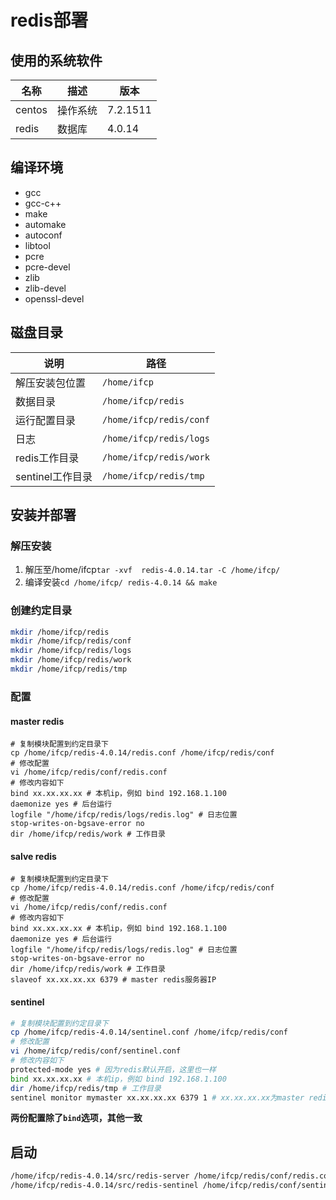 # redis部署

## 使用的系统软件

| 名称 | 描述 |  版本 |
| ---| ---| --- |
|centos| 操作系统 | 7.2.1511
|redis|数据库|4.0.14

## 编译环境
- gcc 
- gcc-c++ 
- make 
- automake 
- autoconf 
- libtool 
- pcre 
- pcre-devel 
- zlib 
- zlib-devel 
- openssl-devel

## 磁盘目录

| 说明 | 路径 |
| ---| ---|
| 解压安装包位置 | `/home/ifcp`
| 数据目录| `/home/ifcp/redis`
| 运行配置目录| `/home/ifcp/redis/conf`
| 日志|`/home/ifcp/redis/logs`
| redis工作目录|`/home/ifcp/redis/work`
| sentinel工作目录| `/home/ifcp/redis/tmp`

## 安装并部署

### 解压安装
1. 解压至/home/ifcp`tar -xvf  redis-4.0.14.tar -C /home/ifcp/`
2. 编译安装`cd /home/ifcp/ redis-4.0.14 && make`

### 创建约定目录

```bash
mkdir /home/ifcp/redis
mkdir /home/ifcp/redis/conf
mkdir /home/ifcp/redis/logs
mkdir /home/ifcp/redis/work
mkdir /home/ifcp/redis/tmp
```

### 配置

#### master redis

```
# 复制模块配置到约定目录下
cp /home/ifcp/redis-4.0.14/redis.conf /home/ifcp/redis/conf
# 修改配置
vi /home/ifcp/redis/conf/redis.conf
# 修改内容如下
bind xx.xx.xx.xx # 本机ip，例如 bind 192.168.1.100
daemonize yes # 后台运行
logfile "/home/ifcp/redis/logs/redis.log" # 日志位置
stop-writes-on-bgsave-error no
dir /home/ifcp/redis/work # 工作目录
```

#### salve redis

```
# 复制模块配置到约定目录下
cp /home/ifcp/redis-4.0.14/redis.conf /home/ifcp/redis/conf
# 修改配置
vi /home/ifcp/redis/conf/redis.conf
# 修改内容如下
bind xx.xx.xx.xx # 本机ip，例如 bind 192.168.1.100
daemonize yes # 后台运行
logfile "/home/ifcp/redis/logs/redis.log" # 日志位置
stop-writes-on-bgsave-error no
dir /home/ifcp/redis/work # 工作目录
slaveof xx.xx.xx.xx 6379 # master redis服务器IP
```

#### sentinel

```bash
# 复制模块配置到约定目录下
cp /home/ifcp/redis-4.0.14/sentinel.conf /home/ifcp/redis/conf
# 修改配置
vi /home/ifcp/redis/conf/sentinel.conf
# 修改内容如下
protected-mode yes # 因为redis默认开启，这里也一样
bind xx.xx.xx.xx # 本机ip，例如 bind 192.168.1.100
dir /home/ifcp/redis/tmp # 工作目录
sentinel monitor mymaster xx.xx.xx.xx 6379 1 # xx.xx.xx.xx为master redis服务器IP
```

**两份配置除了`bind`选项，其他一致**

## 启动

```bash
/home/ifcp/redis-4.0.14/src/redis-server /home/ifcp/redis/conf/redis.conf
/home/ifcp/redis-4.0.14/src/redis-sentinel /home/ifcp/redis/conf/sentinel.conf
```